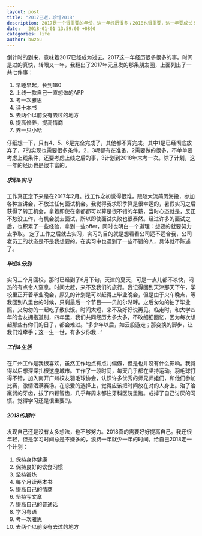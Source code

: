 ```yaml
---
layout: post
title: "2017已逝，珍惜2018"
description: 2017是一个很重要的年份，这一年经历很多；2018也很重要，这一年要成长！
date:   2018-01-01 13:59:00 +0800
categories: life
author: bwzou
---
```

倒计时的到来，意味着2017已经成为过去。2017这一年经历很多很多的事。时间是过的真快，转眼又一年，我翻出了2017年元旦发的那条朋友圈，上面列出了一共七件事：

1. 早睡早起，长到180
2. 上线一款自己一直想做的APP
3. 考一次雅思
4. 读十本书
5. 去两个以前没有去过的地方
6. 提高修养，提高情商
7. 养一只小哈

仔细想一下，只有4、5、6是完全完成了，其他都不算完成。其中1是已经彻底放弃了，7的实现也需要很多条件。2，3呢都有在准备，2需要做的很多，不单单要考虑上线条件，还要考虑上线之后的事，3计划到2018年末考一次。除了计划，这一年的经历也是很丰富的。

##### 求职&实习
工作真正定下来是在2017年2月。找工作之初觉得很难，跟随大流简历海投，参加各种宣讲会，不放过任何面试机会。我觉得我求职季算是很幸运的，暑假实习之后获得了转正机会，拿着即使在帝都都可以算是很不错的年薪，当时心态就是，反正不愁没工作，有机会就去面试，所以即使面试失败也很泰然。经过许多的面试之后，也积累了一些经验，拿到一些offer，同时也明白一个道理：想要的就要努力去争取。
定了工作之后就去实习，实习的目的就是想看看公司适不适合我，公司老员工的状态是不是我想要的。在实习中也遇到了一些不错的人，具体就不陈述了。

##### 毕业&分别
实习三个月回校，那时已经到了6月下旬，天津的夏天，可是一点儿都不凉快，闷热的有点令人窒息。时间太赶，来不及我们的旅行。我记得回到天津那天下午，学校里正开着毕业晚会，原先的计划是可以赶得上毕业晚会，但是由于火车晚点，等我回到八里台的时候，只剩最后一个节目——贝加尔湖畔。之后匆匆的拍了毕业照，又匆匆的一起吃了散伙饭。时间太短，来不及好好说再见。临走时，和大学四年的舍友拥抱道别，四年里，我们共同经历太多太多，不敢细细回忆，因为每次想起那些有你们的日子，都会难过。“多少年以后，如云般游走；那变换的脚步，让我们难牵手；这一生一世，有多少你我...”

##### 工作&生活
在广州工作是我很喜欢，虽然工作地点有点儿偏僻，但是也并没有什么影响。我觉得以后想深深扎根这座城市。工作了一段时间，每天几乎都在坚持运动。羽毛球打得不错，加入南开广州校友羽毛球协会，认识许多优秀的师兄师姐们，和他们参加比赛，激情洒满赛场。在恋爱的选择上，觉得应该把时间放在对的人身上。治了治羸弱的牙齿，拔了四颗智齿，几乎每周末都往牙科医院里跑。戒掉了自己讨厌的习惯。觉得学习还是很重要的。

##### 2018的期许
发现自己还是没有太多想法，也不够努力。2018真的需要好好提高自己。我还很年轻，但是学习时间总是不嫌多的，浪费一年就少一年的时间。给自己2018定一个计划：

1. 保持身体健康
2. 保持良好的饮食习惯
3. 坚持锻炼
4. 每个月读两本书
5. 提高自己的情商
6. 坚持写文章
7. 提高自己的普通话
8. 学习粤语
9. 考一次雅思
10. 去两个以前没有去过的地方